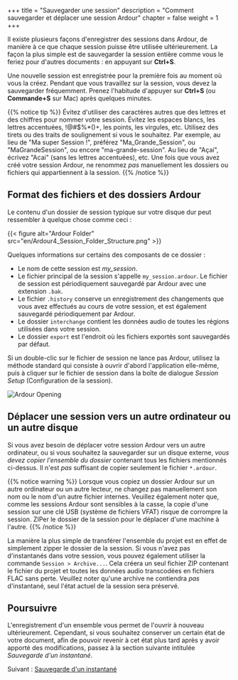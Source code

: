 +++
title = "Sauvegarder une session"
description = "Comment sauvegarder et déplacer une session Ardour"
chapter = false
weight = 1
+++

Il existe plusieurs façons d'enregistrer des sessions dans Ardour, de manière
à ce que chaque session puisse être utilisée ultérieurement. La façon la plus
simple est de sauvegarder la session entière comme vous le feriez pour d'autres
documents : en appuyant sur **Ctrl+S**.

Une nouvelle session est enregistrée pour la première fois au moment où vous
la créez. Pendant que vous travaillez sur la session, vous devez la sauvegarder
fréquemment. Prenez l'habitude d'appuyer sur **Ctrl+S** (ou **Commande+S** sur Mac)
après quelques minutes.

{{% notice tip %}}
Évitez d'utiliser des caractères autres que des lettres et des chiffres pour
nommer votre session. Évitez les espaces blancs, les lettres accentuées, !@#$%\*()+,
les points, les virgules, etc.
Utilisez des tirets ou des traits de soulignement si vous le souhaitez.
Par exemple, au lieu de "Ma super Session !", préférez "Ma_Grande_Session",
ou "MaGrandeSession", ou encore "ma-grande-session". Au lieu de "Açaí", écrivez "Acai"
(sans les lettres accentuées), etc.
Une fois que vous avez créé votre session Ardour, ne renommez _pas_ manuellement
les dossiers ou fichiers qui appartiennent à la session.
{{% /notice %}}

## Format des fichiers et des dossiers Ardour

Le contenu d'un dossier de session typique sur votre disque dur peut ressembler
à quelque chose comme ceci :

{{< figure alt="Ardour Folder" src="en/Ardour4_Session_Folder_Structure.png" >}}

Quelques informations sur certains des composants de ce dossier :

* Le nom de cette session est _my\_session_.
* Le fichier principal de la session s'appelle `my_session.ardour`.
Le fichier de session est périodiquement sauvegardé par Ardour avec une extension `.bak`.
* Le fichier `.history` conserve un enregistrement des changements que vous avez effectués
au cours de votre session, et est également sauvegardé périodiquement par Ardour.
* Le dossier `interchange` contient les données audio de toutes les régions utilisées dans votre session.
* Le dossier `export` est l'endroit où les fichiers exportés sont sauvegardés par défaut.

Si un double-clic sur le fichier de session ne lance pas Ardour, utilisez
la méthode standard qui consiste à ouvrir d'abord l'application elle-même,
puis à cliquer sur le fichier de session dans la boîte de dialogue
_Session Setup_ (Configuration de la session).

![Ardour Opening](en/ardour7-session-setup-dialog.png?width=600)

## Déplacer une session vers un autre ordinateur ou un autre disque

Si vous avez besoin de déplacer votre session Ardour vers un autre ordinateur,
ou si vous souhaitez la sauvegarder sur un disque externe,
*vous devez copier l'ensemble du dossier* contenant tous les fichiers mentionnés ci-dessus.
Il n'est _pas_ suffisant de copier seulement le fichier `*.ardour`.

{{% notice warning %}}
Lorsque vous copiez un dossier Ardour sur un autre ordinateur ou un autre lecteur,
ne changez pas manuellement son nom ou le nom d'un autre fichier internes.
Veuillez également noter que, comme les sessions Ardour sont sensibles à la casse,
la copie d'une session sur une clé USB (système de fichiers VFAT) risque de corrompre la session.
ZIPer le dossier de la session pour le déplacer d'une machine à l'autre.
{{% /notice %}}

La manière la plus simple de transférer l'ensemble du projet est en effet de simplement
zipper le dossier de la session. Si vous n'avez pas d'instantanés dans votre session,
vous pouvez également utiliser la commande `Session > Archive...`.
Cela créera un seul fichier ZIP contenant le fichier du projet et toutes les données audio
transcodées en fichiers FLAC sans perte.
Veuillez noter qu'une archive ne contiendra _pas_ d'instantané, seul l'état actuel
de la session sera préservé.

## Poursuivre

L'enregistrement d'un ensemble vous permet de l'ouvrir à nouveau ultérieurement.
Cependant, si vous souhaitez conserver un certain état de votre document,
afin de pouvoir revenir à cet état plus tard après y avoir apporté des modifications,
passez à la section suivante intitulée _Sauvegarde d'un instantané_. 

Suivant : [Sauvegarde d'un instantané](../saving-a-snapshot)
